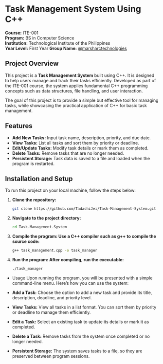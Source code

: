 # Task Management System Using C++

**Course:** ITE-001  
**Program:** BS in Computer Science  
**Institution:** Technological Institute of the Philippines  
**Year Level:** First Year
**Group Name:** [@marsharctechnologies](https://github.com/marsharctechnologies)

## Project Overview

This project is a **Task Management System** built using C++. It is designed to help users manage and track their tasks efficiently. Developed as part of the ITE-001 course, the system applies fundamental C++ programming concepts such as data structures, file handling, and user interaction.

The goal of this project is to provide a simple but effective tool for managing tasks, while showcasing the practical application of C++ for basic task management.

## Features

- **Add New Tasks:** Input task name, description, priority, and due date.
- **View Tasks:** List all tasks and sort them by priority or deadline.
- **Edit/Update Tasks:** Modify task details or mark them as completed.
- **Delete Tasks:** Remove tasks that are no longer needed.
- **Persistent Storage:** Task data is saved to a file and loaded when the program is restarted.

## Installation and Setup

To run this project on your local machine, follow the steps below:

1. **Clone the repository:**
   ```bash
   git clone https://github.com/TadashiJei/Task-Management-System.git

2. **Navigate to the project directory:**
   ```bash
   cd Task-Management-System

3. **Compile the program: Use a C++ compiler such as g++ to compile the source code:**
   ```bash
   g++ task_management.cpp -o task_manager

4. **Run the program: After compiling, run the executable:**
   ```bash
   ./task_manager

- Usage
Upon running the program, you will be presented with a simple command-line menu. Here’s how you can use the system:

- **Add a Task:** Choose the option to add a new task and provide its title, description, deadline, and priority level.
- **View Tasks:** View all tasks in a list format. You can sort them by priority or deadline to manage them efficiently.
- **Edit a Task:** Select an existing task to update its details or mark it as completed.
- **Delete a Task:** Remove tasks from the system once completed or no longer needed.
- **Persistent Storage:** The system saves tasks to a file, so they are preserved between program sessions.

